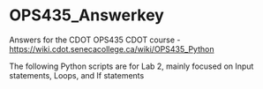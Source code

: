 # OPS435_Answerkey
Answers for the CDOT OPS435 CDOT course - https://wiki.cdot.senecacollege.ca/wiki/OPS435_Python

The following Python scripts are for Lab 2, mainly focused on Input statements, Loops, and If statements
